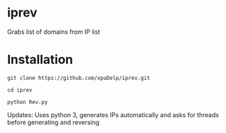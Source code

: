 # iprev
Grabs list of domains from IP list

# Installation

```
git clone https://github.com/xpuDelp/iprev.git

cd iprev

python Rev.py
```

Updates: Uses python 3, generates IPs automatically and asks for threads before generating and reversing
